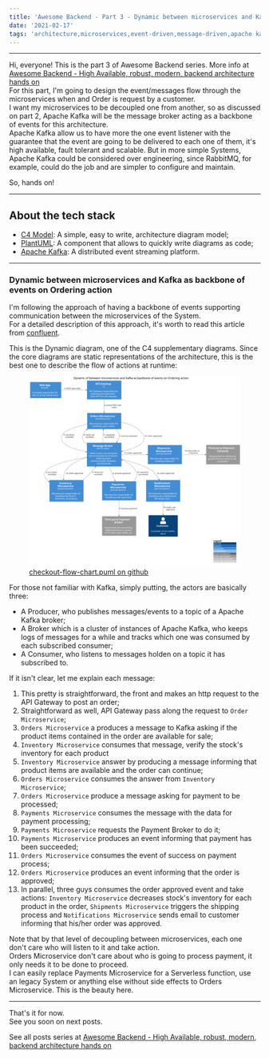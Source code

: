 ```yaml
---
title: 'Awesome Backend - Part 3 - Dynamic between microservices and Kafka as backbone of events'
date: '2021-02-17'
tags: 'architecture,microservices,event-driven,message-driven,apache kafka,c4model'
---
```


---
Hi, everyone!
This is the part 3 of Awesome Backend series.
More info at <a href="../posts/awesome-backend">Awesome Backend - High Available, robust, modern, backend architecture hands on</a>  
For this part, I'm going to design the event/messages flow through the microservices when and Order is request by a customer.  
I want my microservices to be decoupled one from another, so as discussed on part 2, Apache Kafka will be the message broker acting as a backbone of events for this architecture.  
Apache Kafka allow us to have more the one event listener with the guarantee that the event are going to be delivered to each one of them, it's high available, fault tolerant and scalable. But in more simple Systems, Apache Kafka could be considered over engineering, since RabbitMQ, for example, could do the job and are simpler to configure and maintain.

So, hands on!

---

## About the tech stack
- [C4 Model](https://c4model.com/): A simple, easy to write, architecture diagram model;
- [PlantUML](https://plantuml.com/): A component that allows to quickly write diagrams as code;
- [Apache Kafka](https://kafka.apache.org/): A distributed event streaming platform.

---

### Dynamic between microservices and Kafka as backbone of events on Ordering action
I'm following the approach of having a backbone of events supporting communication between the microservices of the System.  
For a detailed description of this approach, it's worth to read this article from [confluent](https://www.confluent.io/blog/build-services-backbone-events/).

This is the Dynamic diagram, one of the C4 supplementary diagrams. Since the core diagrams are static representations of the architecture, this is the best one to describe the flow of actions at runtime:
 <figure>
    <img src="https://raw.githubusercontent.com/viniciusvasti/awesome-backend/master/awesome-backend-docs/src/Awesome Online Store/Dynamic/events-backbone-for-ordering.svg" />
  <figcaption><a href="https://raw.githubusercontent.com/viniciusvasti/awesome-backend/master/awesome-backend-docs/src/Awesome Online Store/Dynamic/events-backbone-for-ordering.puml">checkout-flow-chart.puml on github</a></figcaption>
</figure>

For those not familiar with Kafka, simply putting, the actors are basically three:
- A Producer, who publishes messages/events to a topic of a Apache Kafka broker;
- A Broker which is a cluster of instances of Apache Kafka, who keeps logs of messages for a while and tracks which one was consumed by each subscribed consumer;
- A Consumer, who listens to messages holden on a topic it has subscribed to.

If it isn't clear, let me explain each message:
1. This pretty is straightforward, the front and makes an http request to the API Gateway to post an order;
2. Straightforward as well, API Gateway pass along the request to `Order Microservice`;
3. `Orders Microservice` a produces a message to Kafka asking if the product items contained in the order are available for sale;
4. `Inventory Microservice` consumes that message, verify the stock's inventory for each product
5. `Inventory Microservice` answer by producing a message informing that product items are available and the order can continue;
6. `Orders Microservice` consumes the answer from `Inventory Microservice`;
7. `Orders Microservice` produce a message asking for payment to be processed;
8. `Payments Microservice` consumes the message with the data for payment processing;
9. `Payments Microservice` requests the Payment Broker to do it;
10. `Payments Microservice` produces an event informing that payment has been succeeded;
11. `Orders Microservice` consumes the event of success on payment process;
12. `Orders Microservice` produces an event informing that the order is approved;
13. In parallel, three guys consumes the order approved event and take actions: `Inventory Microservice` decreases stock's inventory for each product in the order, `Shipments Microservice` triggers the shipping process and `Notifications Microservice` sends email to customer informing that his/her order was approved.

Note that by that level of decoupling between microservices, each one don't care who will listen to it and take action.  
Orders Microservice don't care about who is going to process payment, it only needs it to be done to proceed.  
I can easily replace Payments Microservice for a Serverless function, use an legacy System or anything else without side effects to Orders Microservice. This is the beauty here.

---
That's it for now.  
See you soon on next posts.

See all posts series at <a href="../posts/awesome-backend">Awesome Backend - High Available, robust, modern, backend architecture hands on</a>  

